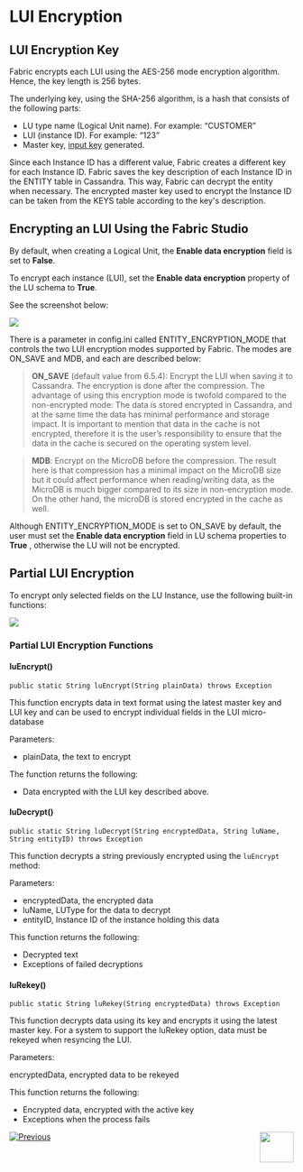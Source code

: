 # LUI Encryption

## LUI Encryption Key
Fabric encrypts each LUI using the AES-256 mode encryption algorithm. Hence, the key length is 256 bytes. 

The underlying key, using the SHA-256 algorithm, is a hash that consists of the following parts:

- LU type name (Logical Unit name). For example: “CUSTOMER”
- LUI (instance ID). For example: “123”
- Master key, [input key](/articles/26_fabric_security/02_fabric_entities_design.md#fabric-master-key) generated. 

Since each Instance ID has a different value, Fabric creates a different key for each Instance ID. Fabric saves the key description of each Instance ID in the ENTITY table in Cassandra. This way, Fabric can decrypt the entity when necessary.
The encrypted master key used to encrypt the Instance ID can be taken from the KEYS table according to the key's description.

## Encrypting an LUI Using the Fabric Studio

By default, when creating a Logical Unit, the **Enable data encryption** field is set to **False**.

To encrypt each instance (LUI), set the **Enable data encryption** property of the LU schema to **True**. 

See the screenshot below:

<img src="/articles/26_fabric_security/images/03_fabric_LUencryption_studio.png">

There is a parameter in config.ini called ENTITY_ENCRYPTION_MODE that controls the two LUI encryption modes supported by Fabric. The modes are ON_SAVE and MDB, and each are described below:

> **ON_SAVE** (default value from 6.5.4): Encrypt the LUI when saving it to Cassandra. 
The encryption is done after the compression. The advantage of using this encryption mode is twofold compared to the non-encrypted mode: 
The data is stored encrypted in Cassandra, and at the same time the data has minimal performance and storage impact. 
It is important to mention that data in the cache is not encrypted, therefore it is the user’s responsibility to ensure that the data 
in the cache is secured on the operating system level.

> **MDB**: Encrypt on the MicroDB before the compression. The result here is that compression has a minimal impact on the MicroDB size
but it could affect performance when reading/writing data, as the MicroDB is much bigger compared to its size in non-encryption mode. On the other hand,
the microDB is stored encrypted in the cache as well.

Although ENTITY_ENCRYPTION_MODE is set to ON_SAVE by default, the user must set the **Enable data encryption** field 
in LU schema properties to **True** , otherwise the LU will not be encrypted.

## Partial LUI Encryption

To encrypt only selected fields on the LU Instance, use the following built-in functions:

<img src="/articles/26_fabric_security/images/04_fabric_LUencryption_LUEncrypt.PNG">


### Partial LUI Encryption Functions

#### **luEncrypt()**

```public static String luEncrypt(String plainData) throws Exception```

This function encrypts data in text format using the latest master key and LUI key and can be used to encrypt individual fields in the LUI micro-database

Parameters:

- plainData, the text to encrypt


The function returns the following:

- Data encrypted with the LUI key described above.


#### **luDecrypt()**

```public static String luDecrypt(String encryptedData, String luName, String entityID) throws Exception```

This function decrypts a string previously encrypted using the ```luEncrypt``` method:

Parameters:

- encryptedData, the encrypted data
- luName, LUType for the data to decrypt
- entityID, Instance ID of the instance holding this data

This function returns the following:

- Decrypted text
- Exceptions of failed decryptions 



#### **luRekey()** 

```public static String luRekey(String encryptedData) throws Exception```

This function decrypts data using its key and encrypts it using the latest master key. For a system to support the luRekey option, data must be rekeyed when resyncing the LUI.

Parameters:

encryptedData, encrypted data to be rekeyed


This function returns the following:

- Encrypted data, encrypted with the active key
- Exceptions when the process fails



[![Previous](/articles/images/Previous.png)](/articles/26_fabric_security/02_fabric_entities_design.md)[<img align="right" width="60" height="54" src="/articles/images/Next.png">](/articles/26_fabric_security/04_fabric_interfaces_security.md)
